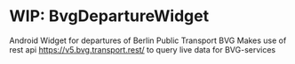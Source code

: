 # WIP: BvgDepartureWidget
Android Widget for departures of Berlin Public Transport BVG
Makes use of rest api https://v5.bvg.transport.rest/ to query live data for BVG-services
